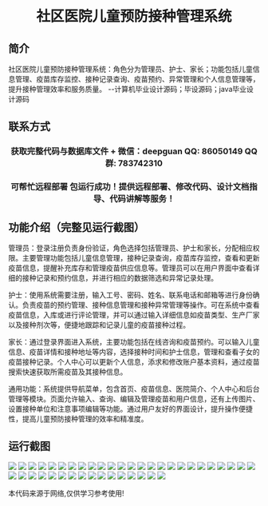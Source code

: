 <p><h1 align="center">社区医院儿童预防接种管理系统</h1></p>

## 简介
社区医院儿童预防接种管理系统：角色分为管理员、护士、家长；功能包括儿童信息管理、疫苗库存监控、接种记录查询、疫苗预约、异常管理和个人信息管理等，提升接种管理效率和服务质量。    --计算机毕业设计源码；毕设源码；java毕业设计源码


## 联系方式
<p><h3 align="center">获取完整代码与数据库文件 + 微信：deepguan QQ: 86050149 QQ群: 783742310</h3></p>
<p><h3 align="center">可帮忙远程部署 包运行成功！提供远程部署、修改代码、设计文档指导、代码讲解等服务！</h3></p>

## 功能介绍（完整见运行截图）
管理员：登录注册负责身份验证，角色选择包括管理员、护士和家长，分配相应权限。主要管理功能包括儿童信息管理，接种记录查询，疫苗库存监控，查看和更新疫苗信息，提醒补充库存和管理疫苗供应信息等。管理员可以在用户界面中查看详细的接种记录和预约信息，并进行相应的数据筛选和异常记录处理。

护士：使用系统需要注册，输入工号、密码、姓名、联系电话和邮箱等进行身份确认。负责疫苗的预约管理、接种信息管理和接种异常管理等操作。可在系统中查看疫苗信息，入库或进行评论管理，并可以通过输入详细信息如疫苗类型、生产厂家以及接种剂次等，便捷地跟踪和记录儿童的疫苗接种过程。

家长：通过登录界面进入系统，主要功能包括在线咨询和疫苗预约。可以输入儿童信息、疫苗详情和接种地址等内容，选择接种时间和护士信息，管理和查看子女的疫苗接种记录。个人中心可以更新个人信息，添求和修改账户基本资料，通过疫苗搜索快速获取所需疫苗及其接种信息。

通用功能：系统提供导航菜单，包含首页、疫苗信息、医院简介、个人中心和后台管理等模块。页面允许输入、查询、编辑及管理疫苗和用户信息，还有上传图片、设置接种单位和注意事项编辑等功能。通过用户友好的界面设计，提升操作便捷性，提高儿童预防接种管理的效率和精准度。


## 运行截图
![](img/001.jpg)
![](img/002.jpg)
![](img/003.jpg)
![](img/004.jpg)
![](img/005.jpg)
![](img/006.jpg)
![](img/007.jpg)
![](img/008.jpg)
![](img/009.jpg)
![](img/010.jpg)
![](img/011.jpg)
![](img/012.jpg)
![](img/013.jpg)
![](img/014.jpg)
![](img/015.jpg)
![](img/016.jpg)
![](img/017.jpg)
![](img/018.jpg)
![](img/019.jpg)
![](img/020.jpg)
![](img/021.jpg)
![](img/022.jpg)
![](img/023.jpg)
![](img/024.jpg)
![](img/025.jpg)
![](img/026.jpg)
![](img/027.jpg)
![](img/028.jpg)
![](img/029.jpg)
![](img/030.jpg)
![](img/031.jpg)
![](img/032.jpg)
![](img/033.jpg)
![](img/034.jpg)
![](img/035.jpg)
![](img/036.jpg)
![](img/037.jpg)
![](img/038.jpg)
![](img/039.jpg)
![](img/040.jpg)
![](img/041.jpg)

<p>本代码来源于网络,仅供学习参考使用!</p>
